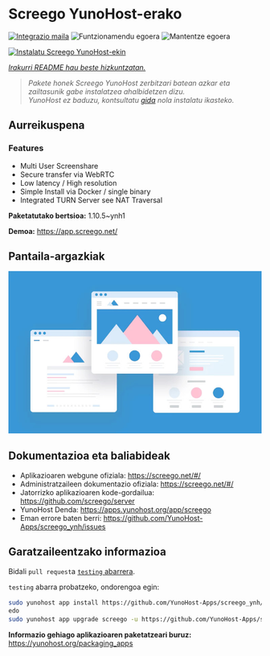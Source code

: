 <!--
Ohart ongi: README hau automatikoki sortu da <https://github.com/YunoHost/apps/tree/master/tools/readme_generator>ri esker
EZ editatu eskuz.
-->

# Screego YunoHost-erako

[![Integrazio maila](https://dash.yunohost.org/integration/screego.svg)](https://ci-apps.yunohost.org/ci/apps/screego/) ![Funtzionamendu egoera](https://ci-apps.yunohost.org/ci/badges/screego.status.svg) ![Mantentze egoera](https://ci-apps.yunohost.org/ci/badges/screego.maintain.svg)

[![Instalatu Screego YunoHost-ekin](https://install-app.yunohost.org/install-with-yunohost.svg)](https://install-app.yunohost.org/?app=screego)

*[Irakurri README hau beste hizkuntzatan.](./ALL_README.md)*

> *Pakete honek Screego YunoHost zerbitzari batean azkar eta zailtasunik gabe instalatzea ahalbidetzen dizu.*  
> *YunoHost ez baduzu, kontsultatu [gida](https://yunohost.org/install) nola instalatu ikasteko.*

## Aurreikuspena

### Features

- Multi User Screenshare
- Secure transfer via WebRTC
- Low latency / High resolution
- Simple Install via Docker / single binary
- Integrated TURN Server see NAT Traversal


**Paketatutako bertsioa:** 1.10.5~ynh1

**Demoa:** <https://app.screego.net/>

## Pantaila-argazkiak

![Screego(r)en pantaila-argazkia](./doc/screenshots/example.jpg)

## Dokumentazioa eta baliabideak

- Aplikazioaren webgune ofiziala: <https://screego.net/#/>
- Administratzaileen dokumentazio ofiziala: <https://screego.net/#/>
- Jatorrizko aplikazioaren kode-gordailua: <https://github.com/screego/server>
- YunoHost Denda: <https://apps.yunohost.org/app/screego>
- Eman errore baten berri: <https://github.com/YunoHost-Apps/screego_ynh/issues>

## Garatzaileentzako informazioa

Bidali `pull request`a [`testing` abarrera](https://github.com/YunoHost-Apps/screego_ynh/tree/testing).

`testing` abarra probatzeko, ondorengoa egin:

```bash
sudo yunohost app install https://github.com/YunoHost-Apps/screego_ynh/tree/testing --debug
edo
sudo yunohost app upgrade screego -u https://github.com/YunoHost-Apps/screego_ynh/tree/testing --debug
```

**Informazio gehiago aplikazioaren paketatzeari buruz:** <https://yunohost.org/packaging_apps>

